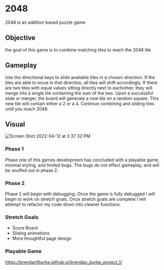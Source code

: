 # 2048

2048 is an addition based puzzle game

## Objective

the goal of this game is to combine matching tiles to reach the 2048 tile

## Gameplay

Use the directional keys to slide available tiles in a chosen direction. If the tiles are able to move in that direction, all tiles will shift accordingly. If there are two tiles with equal values sitting directly next to eachother, they will merge into a single tile containing the sum of the two. Upon a successful slide or merger, the board will generate a new tile on a random square. This new tile will contain either a 2 or a 4. Continue combining and sliding tiles until you reach 2048.

## Visual

![Screen Shot 2022-04-12 at 3 37 32 PM](https://user-images.githubusercontent.com/101018068/163042300-c32265db-bcc7-49eb-b794-70c5032d3199.png)


### Phase 1

Phase one of this games development has concluded with a playable game, minimal styling, and limited bugs. The bugs do not effect gameplay, and will be snuffed out in phase 2.

### Phase 2

Phase 2 will begin with debugging. Once the game is fully debugged I will begin to work on stretch goals. Once stretch goals are complete I will attempt to refactor my code down into cleaner functions.

### Stretch Goals

- Score Board
- Sliding animations
- More thoughtful page design

### Playable Game

https://brendanfburke.github.io/brendan_burke_project_1/
